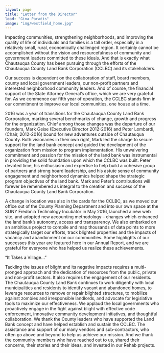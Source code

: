 ```yaml
---
layout: page
title: "Letter from the Director"
lead: "Gina Paradis"
image: "img/westfield_home.jpg"
---
```

Impacting communities, strengthening neighborhoods, and improving the quality of life of individuals and families is a tall order, especially in a relatively small, rural, economically challenged region. It certainly cannot be accomplished without the vision and resourcefulness of community and government leaders committed to these ideals. And that is exactly what Chautauqua County has been pursuing through the efforts of the Chautauqua County Land Bank Corporation (CCLBC) and its stakeholders.

Our success is dependent on the collaboration of staff, board members, county and local government leaders, our non-profit partners and interested neighborhood community leaders. And of course, the financial support of the State Attorney General’s office, which we are very grateful for. As we commence our fifth year of operation, the CCLBC stands firm in our commitment to improve our local communities, one house at a time.

2016 was a year of transitions for the Chautauqua County Land Bank Corporation, marking several benchmarks of change, growth and progress for the organization. Chief among those changes was the departure of our founders, Mark Geise (Executive Director 2012-2016) and Peter Lombardi, (Chair, 2012-2016) bound for new adventures outside of Chautauqua County. Both visionaries in their own right, Mark led the charge to secure support for the land bank concept and guided the development of the organization from mission to program implementation. His unwaivering commitment and passion for the mission of the land bank was instrumental in providing the solid foundation upon which the CCLBC was built. Peter devoted time, his enthusiasm and expertise to help build a cohesive group of partners and strong board leadership, and his astute sense of community engagement and neighborhood dynamics helped shape the strategic program objectives of the land bank.  Mark and Peter’s contributions will forever be remembered as integral to the creation and success of the Chautauqua County Land Bank Corporation.

A change in location was also in the cards for the CCLBC, as we moved our office out of the County Planning Department and into our own space at the SUNY Fredonia Technology Incubator in May 2016, launched a new web site, and adopted new accounting methodology – changes which enhanced the land bank’s autonomy, access and transparency. We also embarked on an ambitious project to compile and map thousands of data points to more strategically target our efforts, track blighted properties and the impacts of vacancy and abandonment on our communities. Some highlights of our successes this year are featured here in our Annual Report, and we are grateful for everyone who has helped us realize these achievements.

<div class="quote">“It Takes a Village…”</div>

Tackling the issues of blight and its negative impacts requires a multi-pronged approach and the dedication of resources from the public, private and non-profit sectors. It also requires the engagement of our residents. The Chautauqua County Land Bank continues to work diligently with local municipalities and residents to identify vacant and abandoned homes, to leverage resources to remove or repair blighted structures, to mobilize against zombies and irresponsible landlords, and advocate for legislative tools to maximize our effectiveness.  We applaud the local governments who proactively engage in the fight against blight with effective code enforcement, innovative community development initiatives, and thoughtful collaboration. We thank the County leaders who have supported the Land Bank concept and have helped establish and sustain the CCLBC. The assistance and support of our many vendors and sub-contractors, who often go above and beyond to help us achieve our mission.  And we thank the community members who have reached out to us, shared their concerns, their stories and their ideas, and invested in our Rehab projects.
